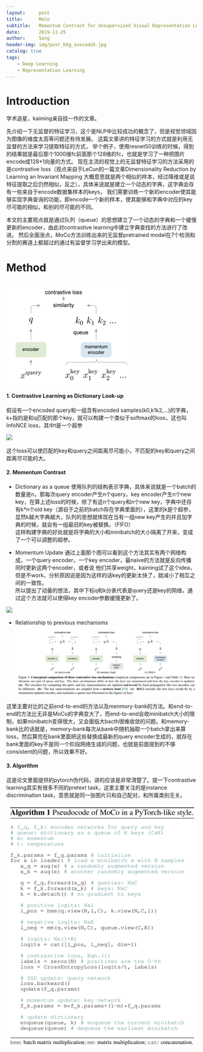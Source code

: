 ```yaml
---
layout:     post
title:      MoCo
subtitle:   Momentum Contrast for Unsupervised Visual Representation Learning
date:       2019-11-25
author:     Song
header-img: img/post_bkg_avocado5.jpg
catalog: true
tags:
    - Deep Learning
    - Representation Learning
---
```


# Introduction
学术追星，kaiming亲自挂一作的文章。

先介绍一下无监督的特征学习，这个是NLP中比较成功的概念了，但是视觉领域因为图像的维度太高等问题还有待发展。
这篇文章讲的特征学习的方式就是利用无监督的方法来学习提取特征的方式，
举个例子，使用resnet50训练的时候，得到的结果就是最后那个1000维fc前面那个128维的fc，也就是学习了一种把图片encode成128\*1向量的方式。 
现在主流的视觉上的无监督特征学习的方法采用的是contrastive loss（观点来自于LeCun的一篇文章Dimensionality Reduction by Learning an Invariant Mapping 
大概意思就是两个相似的样本，经过降维或是说特征提取之后仍然相似，反之），具体来说就是建立一个动态的字典，这字典会存有一些来自于encode数据集样本的keys，
我们需要训练一个新的encoder使其能够实现字典查询的功能，即encode一个新的样本，使其能够和字典中对应的key尽可能的相似，和别的尽可能的不同。

本文的主要观点就是通过队列（queue）的思想建立了一个动态的字典和一个缓慢更新的encoder，由此对contrastive learning中建立字典查找的方法进行了改进。
然后全面涨点，MoCo方法训练出来的无监督pretrained model在7个检测和分割的赛道上都超过的通过有监督学习学出来的模型。

# Method
![](/img/moco/moco.png)
#### 1. Contrastive Learning as Dictionary Look-up
假设有一个encoded query和一组含有encoded samples(k0,k1k2,...)的字典，k+指的是和q匹配的那个key，就可以构建一个类似于softmax的loss，这也叫InfoNCE loss，其中t是一个超参

![](https://cdn.mathpix.com/snip/images/DP_wYoAUAxVkZLfH-v_q9WH3ULLqmNZ091FDAlxdrz4.original.fullsize.png)

这个loss可以使匹配的key和query之间距离尽可能小，不匹配的key和query之间距离尽可能的大。

#### 2. Momentum Contrast

- Dictionary as a queue
使用队列的结构表示字典，具体来说就是一个batch的数量是n，那每次query encoder产生n个query，key encoder产生n个new key，在算上述loss的时候，除了有这n个query和n个new key，字典中还存有k\*n个old key（源自于之前的batch存在字典里面的），这里的k是个超参，显然k越大字典越大，队列的思想就体现在当有一组new key产生的并且加字典的时候，就会有一组最旧的key被替换。（FIFO）  
这样构建字典的好处就是将字典的大小和minibatch的大小隔离了开来，变成了一个可以调整的超参。

- Momentum Update
通过上面那个图可以看到这个方法其实有两个网络构成，一个query encoder，一个key encoder，最naive的方法就是反向传播同时更新这两个encoder，或者说
他们共享weight，kaiming试了这个idea，但是不work，分析原因说是因为这样的话key的更新太快了，就减小了相互之间的一致性。  
所以提出了动量的想法，其中下标q和k分表代表是query还是key的网络，通过这个方法就可以使得key encoder参数缓慢更新了。

![](https://cdn.mathpix.com/snip/images/Mgo-CmJBi6AU2INC4zkhD1NNM72Vq_jvp25qrdMYctQ.original.fullsize.png)

- Relationship to previous mechanisms
![](/img/moco/contrast.png)

这里主要对比的之前end-to-end的方法以及menmory-bank的方法。和end-to-end的方法比无非是MoCo的字典变大了，而end-to-end会收minibatch大小的限制，如果minibatch变得很大，又会面临大bacth很难收敛的问题。和memory-bank比的话就是，memory-bank每次从bank中随机抽取一个batch拿出来算loss，然后算完在bank里面把这些替换成最新的query encoder生成的，就存在bank里面的key不是同一个阶段网络生成的问题，也就是前面提到的不够consistent的问题，所以效果不好。

#### 3. Algorithm
这是论文里面提供的pytorch伪代码，讲的应该是非常清楚了。提一下contrastive learning其实有很多不同的pretext task，这里主要关注的是instance discrimination task，意思就是同一张图片只和自己配对，和所属类别无关。

![](/img/moco/algorithm.png)
